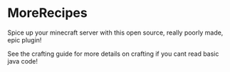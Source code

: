 # MoreRecipes

Spice up your minecraft server with this open source, really poorly made, epic plugin!

See the crafting guide for more details on crafting if you cant read basic java code!
